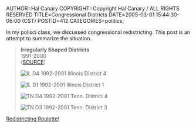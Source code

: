 AUTHOR=Hal Canary
COPYRIGHT=Copyright Hal Canary / ALL RIGHTS RESERVED
TITLE=Congressional Districts
DATE=2005-03-01 15:44:30-06:00 (CST)
POSTID=412
CATEGORIES=politics;

In my polisci class, we discussed congressional redistricting. This post is an attempt to summarize the situation.

> **Irregularly Shaped Districts**  
> 1991-2000  
> ([SOURCE](https://web.archive.org/web/20081203013908/http://www.fairvote.org/redistricting/reports/remanual/il.htm))
> 
> ![IL D4 1992-2001](https://web.archive.org/web/20081203013908im_/http://www.fairvote.org/redistricting/reports/remanual/pictures/il4.jpg)
> Illinois District 4
> 
> ![IL D1 1992-2001](https://web.archive.org/web/20081203013908im_/http://www.fairvote.org/redistricting/reports/remanual/pictures/il1.jpg)
> Illinois District 1
> 
> ![TN D4 1992-2001](https://web.archive.org/web/20081203021738im_/http://www.fairvote.org/redistricting/reports/remanual/pictures/tn4.jpg)
> Tenn. District 4
> 
> ![TN D3 1992-2001](https://web.archive.org/web/20081203021738im_/http://www.fairvote.org/redistricting/reports/remanual/pictures/tn3.jpg)
> Tenn. District 3

[Redistricting Roulette!](https://web.archive.org/web/20210411044208/https://www.fairvote.org/wheel/wheel.htm)
